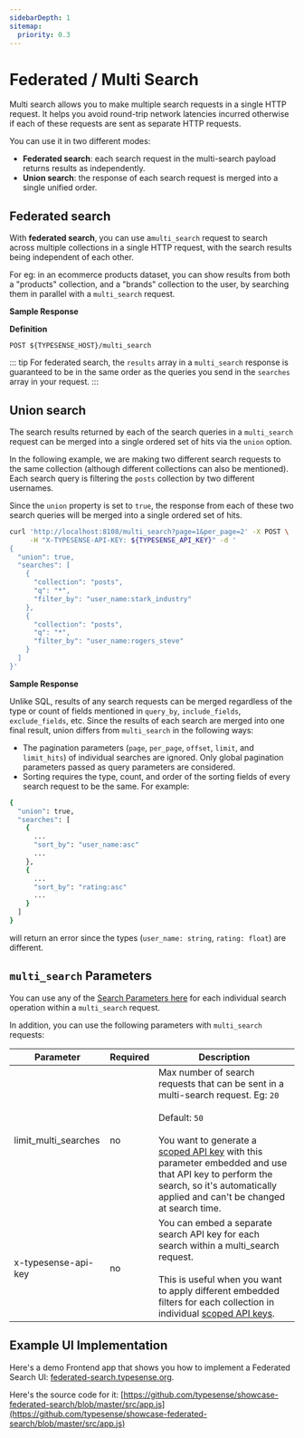 ```yaml
---
sidebarDepth: 1
sitemap:
  priority: 0.3
---
```


# Federated / Multi Search

Multi search allows you to make multiple search requests in a single HTTP request. It helps you avoid
round-trip network latencies incurred otherwise if each of these requests are sent as separate HTTP requests.

You can use it in two different modes:

- **Federated search**: each search request in the multi-search payload returns results as independently.
- **Union search**: the response of each search request is merged into a single unified order.

## Federated search

With **federated search**, you can use a`multi_search` request to search across multiple collections
in a single HTTP request, with the search results being independent of each other.

For eg: in an ecommerce products dataset, you can show results from both a "products" collection,
and a "brands" collection to the user, by searching them in parallel with a `multi_search` request.

<Tabs :tabs="['JavaScript','PHP','Python','Ruby','Dart','Java','Go','Shell']">
  <template v-slot:JavaScript>

```js
let searchRequests = {
  'searches': [
    {
      'collection': 'products',
      'q': 'shoe',
      'filter_by': 'price:=[50..120]'
    },
    {
      'collection': 'brands',
      'q': 'Nike'
    }
  ]
}

// Search parameters that are common to all searches go here
let commonSearchParams =  {
    'query_by': 'name',
}

client.multiSearch.perform(searchRequests, commonSearchParams)
```

  </template>

  <template v-slot:PHP>

```php
$searchRequests = [
  'searches' => [
    [
      'collection' => 'products',
      'q' => 'shoe',
      'filter_by' => 'price:=[50..120]'
    ],
    [
      'collection' => 'brands',
      'q' => 'Nike'
    ]
  ]
];

// Search parameters that are common to all searches go here
$commonSearchParams =  [
    'query_by' => 'name',
];

$client->multiSearch->perform($searchRequests, $commonSearchParams);
```

  </template>
  <template v-slot:Python>

```py
search_requests = {
  'searches': [
    {
      'collection': 'products',
      'q': 'shoe',
      'filter_by': 'price:=[50..120]'
    },
    {
      'collection': 'brands',
      'q': 'Nike'
    }
  ]
}

# Search parameters that are common to all searches go here
common_search_params =  {
    'query_by': 'name',
}

client.multi_search.perform(search_requests, common_search_params)
```

  </template>
  <template v-slot:Ruby>

```rb
search_requests = {
  'searches': [
    {
      'collection': 'products',
      'q': 'shoe',
      'filter_by': 'price:=[50..120]'
    },
    {
      'collection': 'brands',
      'q': 'Nike'
    }
  ]
}

# Search parameters that are common to all searches go here
common_search_params =  {
    'query_by': 'name',
}

client.multi_search.perform(search_requests, common_search_params)
```

  </template>
  <template v-slot:Dart>

```dart
final searchRequests = {
  'searches': [
    {
      'collection': 'products',
      'q': 'shoe',
      'filter_by': 'price:=[50..120]'
    },
    {
      'collection': 'brands',
      'q': 'Nike'
    }
  ]
};

# Search parameters that are common to all searches go here
final commonSearchParams =  {
    'query_by': 'name',
};

await client.multiSearch.perform(searchRequests, queryParams: commonSearchParams);
```

  </template>
  <template v-slot:Java>

```java
HashMap<String,String > search1 = new HashMap<>();
HashMap<String,String > search2 = new HashMap<>();

search1.put("collection","products");
search1.put("q","shoe");
search1.put("filter_by","price:=[50..120]");

search2.put("collection","brands");
search2.put("q","Nike");

List<HashMap<String, String>> searches = new ArrayList<>();
searches.add(search1);
searches.add(search2);

HashMap<String, List<HashMap<String ,String>>> searchRequests = new HashMap<>();
searchRequests.put("searches",searches);

HashMap<String,String> commonSearchParams = new HashMap<>();
commonSearchParams.put("query_by","name");

client.multiSearch.perform(searchRequests, commonSearchParams);
```

  </template>
  <template v-slot:Go>

```go
searchRequests := api.MultiSearchSearchesParameter{
  Searches: []api.MultiSearchCollectionParameters{
    {
      Collection: "products",
      Q:          pointer.String("shoe"),
      FilterBy:   pointer.String("price:=[50..120]"),
    },
    {
      Collection: "brands",
      Q:          pointer.String("Nike"),
    },
  },
}

// Search parameters that are common to all searches go here
commonSearchParams := &api.MultiSearchParams{
  QueryBy: pointer.String("name"),
}

client.MultiSearch.Perform(context.Background(), commonSearchParams, searchRequests)
```

  </template>
  <template v-slot:Shell>

```bash
curl "http://localhost:8108/multi_search?query_by=name" \
        -X POST \
        -H "Content-Type: application/json" \
        -H "X-TYPESENSE-API-KEY: ${TYPESENSE_API_KEY}" \
        -d '{
          "searches": [
            {
              "collection": "products",
              "q": "shoe",
              "filter_by": "price:=[50..120]"
            },
            {
              "collection": "brands",
              "q": "Nike"
            }
          ]
        }'
```

  </template>
</Tabs>

**Sample Response**

<Tabs :tabs="['JSON']">
  <template v-slot:JSON>

```json
{
  "results": [
    {
      "facet_counts": [],
      "found": 1,
      "hits": [
        {
          "document": {
            "name": "Blue shoe",
            "brand": "Adidas",
            "id": "126",
            "price": 50
          },
          "highlights": [
            {
              "field": "name",
              "matched_tokens": [
                "shoe"
              ],
              "snippet": "Blue <mark>shoe</mark>"
            }
          ],
          "text_match": 130816
        }
      ],
      "out_of": 10,
      "page": 1,
      "request_params": {
        "per_page": 10,
        "q": "shoe"
      },
      "search_time_ms": 1
    },
    {
      "facet_counts": [],
      "found": 1,
      "hits": [
        {
          "document": {
            "name": "Nike shoes",
            "brand": "Nike",
            "id": "391",
            "price": 60
          },
          "highlights": [
            {
              "field": "name",
              "matched_tokens": [
                "Nike"
              ],
              "snippet": "<mark>Nike</mark>shoes"
            }
          ],
          "text_match": 144112
        }
      ],
      "out_of": 5,
      "page": 1,
      "request_params": {
        "per_page": 10,
        "q": "Nike"
      },
      "search_time_ms": 1
    }
  ]
}
```

  </template>
</Tabs>

**Definition**

`POST ${TYPESENSE_HOST}/multi_search`

::: tip
For federated search, the `results` array in a `multi_search` response is guaranteed to be in the same order
as the queries you send in the `searches` array in your request.
:::

## Union search

The search results returned by each of the search queries in a `multi_search` request can be merged into a
single ordered set of hits via the `union` option.

In the following example, we are making two different search requests to the same collection (although different collections can also be mentioned). Each search query is filtering the `posts` collection by two different usernames.

Since the `union` property is set to `true`, the response from each of these two search queries will be merged
into a single ordered set of hits.

```bash
curl 'http://localhost:8108/multi_search?page=1&per_page=2' -X POST \
     -H "X-TYPESENSE-API-KEY: ${TYPESENSE_API_KEY}" -d '
{
  "union": true,
  "searches": [
    {
      "collection": "posts",
      "q": "*",
      "filter_by": "user_name:stark_industry"
    },
    {
      "collection": "posts",
      "q": "*",
      "filter_by": "user_name:rogers_steve"
    }
  ]
}'
```

**Sample Response**

<Tabs :tabs="['JSON']">
  <template v-slot:JSON>

```json
{
  "found": 3,
  "hits": [
    {
      "document": {
        "content": "USA",
        "id": "124",
        "likes": 5215,
        "user_name": "stark_industry"
      },
      "highlight": {},
      "highlights": []
    },
    {
      "document": {
        "content": "CA",
        "id": "125",
        "likes": 2133,
        "user_name": "rogers_steve"
      },
      "highlight": {},
      "highlights": []
    }
  ],
  "out_of": 3,
  "page": 1,
  "search_cutoff": false,
  "search_time_ms": 0,
  "union_request_params": [
    {
      "collection": "posts",
      "first_q": "*",
      "per_page": 2,
      "q": "*"
    },
    {
      "collection": "posts",
      "first_q": "*",
      "per_page": 2,
      "q": "*"
    }
  ]
}
```
  </template>
</Tabs>

Unlike SQL, results of any search requests can be merged regardless of the type or count of fields mentioned in `query_by`, `include_fields`, `exclude_fields`, etc.
Since the results of each search are merged into one final result, union differs from `multi_search` in the following ways:
* The pagination parameters (`page`, `per_page`, `offset`, `limit`, and `limit_hits`) of individual searches are ignored. Only global pagination parameters passed as query parameters are considered.
* Sorting requires the type, count, and order of the sorting fields of every search request to be the same. For example:
```bash
{
  "union": true,
  "searches": [
    {
      ...
      "sort_by": "user_name:asc"
      ...
    },
    {
      ...
      "sort_by": "rating:asc"
      ...
    }
  ]
}
```
will return an error since the types (`user_name: string`, `rating: float`) are different.

## `multi_search` Parameters

You can use any of the [Search Parameters here](./search.md#search-parameters) for each individual search operation within a `multi_search` request.

In addition, you can use the following parameters with `multi_search` requests:

| Parameter            | Required | Description                                                                                                                                                                                                                                                                                                                                   |
|----------------------|----------|-----------------------------------------------------------------------------------------------------------------------------------------------------------------------------------------------------------------------------------------------------------------------------------------------------------------------------------------------|
| limit_multi_searches | no	      | Max number of search requests that can be sent in a multi-search request. Eg: `20`<br><br>Default: `50`<br><br>You want to generate a [scoped API key](./api-keys.md##generate-scoped-search-key) with this parameter embedded and use that API key to perform the search, so it's automatically applied and can't be changed at search time. |
| x-typesense-api-key  | no	      | You can embed a separate search API key for each search within a multi_search request. <br><br> This is useful when you want to apply different embedded filters for each collection in individual [scoped API keys](./api-keys.md##generate-scoped-search-key).                                                                              |


## Example UI Implementation

Here's a demo Frontend app that shows you how to implement a Federated Search UI: [federated-search.typesense.org](https://federated-search.typesense.org/).

Here's the source code for it: [https://github.com/typesense/showcase-federated-search/blob/master/src/app.js](https://github.com/typesense/showcase-federated-search/blob/master/src/app.js)